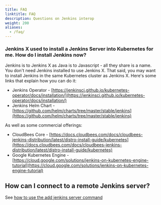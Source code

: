 ```yaml
---
title: FAQ
linktitle: FAQ
description: Questions on Jenkins interop
weight: 200
aliases:
  - /faq/
---
```



### Jenkins X used to install a Jenkins Server into Kubernetes for me. How do I install Jenkins now?

Jenkins is to Jenkins X as Java is to Javascript - all they share is a name. You don't need Jenkins installed to use Jenkins X. That said, you may want to install Jenkins in the same Kubernetes cluster as Jenkins X. Here's some links that explain how you can do it:


*   Jenkins Operator - [https://jenkinsci.github.io/kubernetes-operator/docs/installation/](https://jenkinsci.github.io/kubernetes-operator/docs/installation/)
*   Jenkins Helm Chart - [https://github.com/helm/charts/tree/master/stable/jenkins](https://github.com/helm/charts/tree/master/stable/jenkins)

As well as some commercial offerings:

*   CloudBees Core - [https://docs.cloudbees.com/docs/cloudbees-jenkins-distribution/latest/distro-install-guide/kubernetes](https://docs.cloudbees.com/docs/cloudbees-jenkins-distribution/latest/distro-install-guide/kubernetes)
*   Google Kubernetes Engine - [https://cloud.google.com/solutions/jenkins-on-kubernetes-engine-tutorial](https://cloud.google.com/solutions/jenkins-on-kubernetes-engine-tutorial)

## How can I connect to a remote Jenkins server?

See [how to use the add jenkins server command](/docs/labs/jenkins/getting-started/#adding-jenkins-servers)
